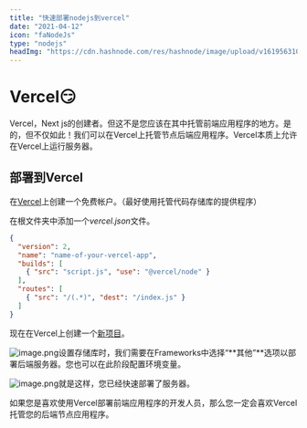 ```yaml
---
title: "快速部署nodejs到vercel"
date: "2021-04-12"
icon: "faNodeJs"
type: "nodejs"
headImg: "https://cdn.hashnode.com/res/hashnode/image/upload/v1619563104694/gyulNtoMZ.png?w=1600&h=840&fit=crop&crop=entropy&auto=compre"
---
```


# Vercel😏

Vercel，Next js的创建者。但这不是您应该在其中托管前端应用程序的地方。是的，但不仅如此！我们可以在Vercel上托管节点后端应用程序。Vercel本质上允许在Vercel上运行服务器。

## 部署到Vercel

在[Vercel](https://vercel.com/signup)上创建一个免费帐户。（最好使用托管代码存储库的提供程序）

在根文件夹中添加一个*vercel.json*文件。



```JSON
{
  "version": 2,
  "name": "name-of-your-vercel-app",
  "builds": [
    { "src": "script.js", "use": "@vercel/node" }
  ],
  "routes": [
    { "src": "/(.*)", "dest": "/index.js" }
  ]
}
```

现在在Vercel上创建一个[新项目](https://vercel.com/new)。

![image.png](https://cdn.hashnode.com/res/hashnode/image/upload/v1619367273440/M5T6ixFSK.png?auto=compress)设置存储库时，我们需要在Frameworks中选择“**其他”**选项以部署后端服务器。您也可以在此阶段配置环境变量。

![image.png](https://cdn.hashnode.com/res/hashnode/image/upload/v1619367594009/y8Y7I6ts6.png?auto=compress)就是这样，您已经快速部署了服务器。

如果您是喜欢使用Vercel部署前端应用程序的开发人员，那么您一定会喜欢Vercel托管您的后端节点应用程序。

